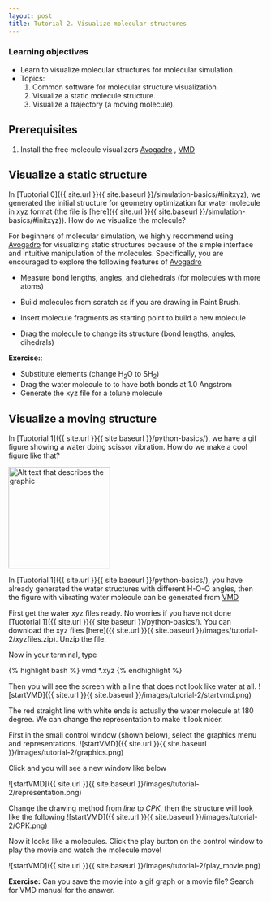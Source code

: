 ```yaml
---
layout: post
title: Tutorial 2. Visualize molecular structures
---
```


### Learning objectives
* Learn to visualize molecular structures for molecular simulation.
* Topics:
    1. Common software for molecular structure visualization.
    1. Visualize a static molecule structure.
    1. Visualize a trajectory (a moving molecule).

## Prerequisites
1. Install the free molecule visualizers [Avogadro](https://avogadro.cc/) , [VMD](https://www.ks.uiuc.edu/Development/Download/download.cgi?PackageName=VMD)


## Visualize a static structure
In [Tuotorial 0]({{ site.url }}{{ site.baseurl }}/simulation-basics/#initxyz), we generated the initial structure for geometry optimization for water molecule in xyz format (the file is [here]({{ site.url }}{{ site.baseurl }}/simulation-basics/#initxyz)). How do we visualize the molecule?

For beginners of molecular simulation, we highly recommend using [Avogadro](https://avogadro.cc/) for visualizing static structures because of the simple interface and intuitive manipulation of the molecules. Specifically, you are encouraged to explore the following features of [Avogadro](https://avogadro.cc/)

* Measure bond lengths, angles, and diehedrals (for molecules with more atoms)

* Build molecules from scratch as if you are drawing in Paint Brush.

* Insert molecule fragments as starting point to build a new molecule

* Drag the molecule to change its structure (bond lengths, angles, dihedrals)

**Exercise:**:
* Substitute elements (change H$_2$O to SH$_2$)
* Drag the water molecule to to have both bonds at 1.0 Angstrom
* Generate the xyz file for a tolune molecule

## Visualize a moving structure
In [Tuotorial 1]({{ site.url }}{{ site.baseurl }}/python-basics/), we have a gif figure showing a water doing scissor vibration. How do we make a cool figure like that?

<img src="{{ site.url }}{{ site.baseurl }}/images/tutorial-01/water-forever.gif" alt="Alt text that describes the graphic" title="A vibrating water" style="width: 200px;" />

In [Tuotorial 1]({{ site.url }}{{ site.baseurl }}/python-basics/), you have already generated the water structures with different H-O-O angles, then the figure with vibrating water molecule can be generated from [VMD](https://www.ks.uiuc.edu/Development/Download/download.cgi?PackageName=VMD)

First get the water xyz files ready. No worries if you have not done [Tuotorial 1]({{ site.url }}{{ site.baseurl }}/python-basics/). You can download the xyz files [here]({{ site.url }}{{ site.baseurl }}/images/tutorial-2/xyzfiles.zip). Unzip the file.

Now in your terminal, type

{% highlight bash %}
vmd *.xyz
{% endhighlight %}

Then you will see the screen with a line that does not look like water at all.
![startVMD]({{ site.url }}{{ site.baseurl }}/images/tutorial-2/startvmd.png)

The red straight line with white ends is actually the water molecule at 180 degree. We can change the representation to make it look nicer.

First in the small control window (shown below), select the graphics menu and representations.
![startVMD]({{ site.url }}{{ site.baseurl }}/images/tutorial-2/graphics.png)

Click and you will see a new window like below

![startVMD]({{ site.url }}{{ site.baseurl }}/images/tutorial-2/representation.png)

Change the drawing method from *line* to *CPK*, then the structure will look like the following
![startVMD]({{ site.url }}{{ site.baseurl }}/images/tutorial-2/CPK.png)

Now it looks like a molecules. Click the play button on the control window to play the movie and watch the molecule move!

![startVMD]({{ site.url }}{{ site.baseurl }}/images/tutorial-2/play_movie.png)

**Exercise:** Can you save the movie into a gif graph or a movie file? Search for VMD manual for the answer.
